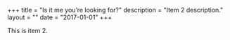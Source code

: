 +++
title = "Is it me you’re looking for?"
description = "Item 2 description."
layout = ""
date = "2017-01-01"
+++

This is item 2.